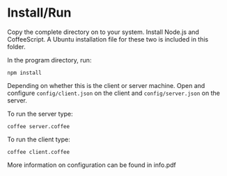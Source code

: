 Install/Run
===========
Copy the complete directory on to your system. Install Node.js and CoffeeScript.
A Ubuntu installation file for these two is included in this folder.

In the program directory, run:
    
    npm install

Depending on whether this is the client or server machine. Open and configure `config/client.json` on the client and `config/server.json` on the server.

To run the server type:
    
    coffee server.coffee

To run the client type:
    
    coffee client.coffee

More information on configuration can be found in info.pdf